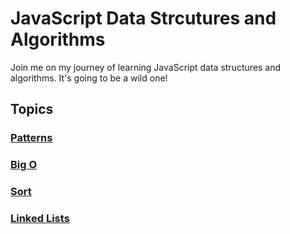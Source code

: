 # JavaScript Data Strcutures and Algorithms

Join me on my journey of learning JavaScript data structures and algorithms. It's going to be a wild one!

## Topics
### [Patterns](patterns.md)
### [Big O](big-o.md)
### [Sort](sort.md)
### [Linked Lists](linked-lists.md)
